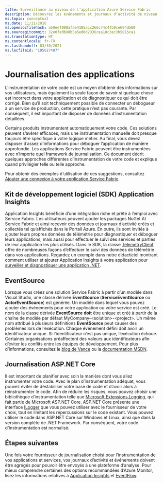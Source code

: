 ```yaml
---
title: Surveillance au niveau de l’application Azure Service Fabric
description: Découvrez les événements et journaux d’activité de niveau application et service utilisés pour surveiller et diagnostiquer les clusters Azure Service Fabric.
ms.topic: conceptual
ms.date: 11/21/2018
ms.openlocfilehash: a60eef008afae4185acc266c74c4fb0ce694d560
ms.sourcegitcommit: 32e0fedb80b5a5ed0d2336cea18c3ec3b5015ca1
ms.translationtype: HT
ms.contentlocale: fr-FR
ms.lasthandoff: 03/30/2021
ms.locfileid: "105627487"
---
```

# <a name="application-logging"></a>Journalisation des applications

L’instrumentation de votre code est un moyen d’obtenir des informations sur vos utilisateurs, mais également la seule façon de savoir si quelque chose est incorrect dans votre application et de diagnostiquer ce qui doit être corrigé. Bien qu’il soit techniquement possible de connecter un débogueur à un service de production, cette pratique n’est pas courante. Par conséquent, il est important de disposer de données d’instrumentation détaillées.

Certains produits instrumentent automatiquement votre code. Ces solutions peuvent s’avérer efficaces, mais une instrumentation manuelle doit presque toujours être spécifique à votre logique métier. Au final, vous devez disposer d’assez d’informations pour déboguer l’application de manière approfondie. Les applications Service Fabric peuvent être instrumentées avec n’importe quel framework de journalisation. Ce document décrit quelques approches différentes d’instrumentation de votre code et explique quand privilégier telle ou telle approche. 

Pour obtenir des exemples d’utilisation de ces suggestions, consultez [Ajouter une connexion à votre application Service Fabric](service-fabric-how-to-diagnostics-log.md).

## <a name="application-insights-sdk"></a>Kit de développement logiciel (SDK) Application Insights

Application Insights bénéficie d’une intégration riche et prête à l’emploi avec Service Fabric. Les utilisateurs peuvent ajouter les packages NuGet AI Service Fabric et ainsi recevoir des données et journaux d’activité créés et collectés tel qu’affichés dans le Portail Azure. En outre, ils sont invités à ajouter leurs propres données de télémétrie pour diagnostiquer et déboguer leurs applications, mais aussi pour effectuer le suivi des services et parties de leur application les plus utilisés. Dans le SDK, la classe [TelemetryClient](/dotnet/api/microsoft.applicationinsights.telemetryclient) offre de nombreuses façons d’effectuer le suivi des données de télémétrie dans vos applications. Regardez un exemple dans notre didacticiel montrant comment utiliser et ajouter Application Insights à votre application pour [surveiller et diagnostiquer une application .NET](service-fabric-tutorial-monitoring-aspnet.md).

## <a name="eventsource"></a>EventSource

Lorsque vous créez une solution Service Fabric à partir d’un modèle dans Visual Studio, une classe dérivée **EventSource** (**ServiceEventSource** ou **ActorEventSource**) est générée. Un modèle dans lequel vous pouvez ajouter des événements pour votre application ou votre service est créé. Le nom de la classe dérivée **EventSource** **doit** être unique et créé à partir de la chaîne de modèle par défaut MyCompany-&lt;solution&gt;-&lt;project&gt;. Un même nom attribué à plusieurs définitions **EventSource** peut causer des problèmes lors de l’exécution. Chaque événement défini doit avoir un identificateur unique. Si l’identificateur n’est pas unique, l’exécution échoue. Certaines organisations préaffectent des valeurs aux identificateurs afin d’éviter les conflits entre les équipes de développement. Pour plus d’informations, consultez le [blog de Vance](/archive/blogs/vancem/introduction-tutorial-logging-etw-events-in-c-system-diagnostics-tracing-eventsource) ou la [documentation MSDN](/previous-versions/msp-n-p/dn774985(v=pandp.20)).

## <a name="aspnet-core-logging"></a>Journalisation ASP.NET Core

Il est important de planifier avec soin la manière dont vous allez instrumenter votre code. Avec le plan d’instrumentation adéquat, vous pouvez éviter de déstabiliser votre base de code et d’avoir alors à réinstrumenter le code. Afin de réduire les risques, vous pouvez choisir une bibliothèque d’instrumentation telle que [Microsoft.Extensions.Logging](https://www.nuget.org/packages/Microsoft.Extensions.Logging/), qui fait partie de Microsoft ASP.NET Core. ASP.NET Core présente une interface [ILogger](/dotnet/api/microsoft.extensions.logging.ilogger) que vous pouvez utiliser avec le fournisseur de votre choix, tout en limitant les répercussions sur le code existant. Vous pouvez utiliser le code dans ASP.NET Core sur Windows et Linux, ainsi que dans la version complète de .NET Framework. Par conséquent, votre code d’instrumentation est normalisé.

## <a name="next-steps"></a>Étapes suivantes

Une fois votre fournisseur de journalisation choisi pour l’instrumentation de vos applications et services, vos journaux d’activité et événements doivent être agrégés pour pouvoir être envoyés à une plateforme d’analyse. Pour mieux comprendre certaines des options recommandées d’Azure Monitor, lisez les informations relatives à [Application Insights](service-fabric-diagnostics-event-analysis-appinsights.md) et [EventFlow](service-fabric-diagnostics-event-aggregation-eventflow.md).

